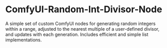 # ComfyUI-Random-Int-Divisor-Node
A simple set of custom ComfyUI nodes for generating random integers within a range, adjusted to the nearest multiple of a user-defined divisor, and updates with each generation. Includes efficient and simple list implementations.
